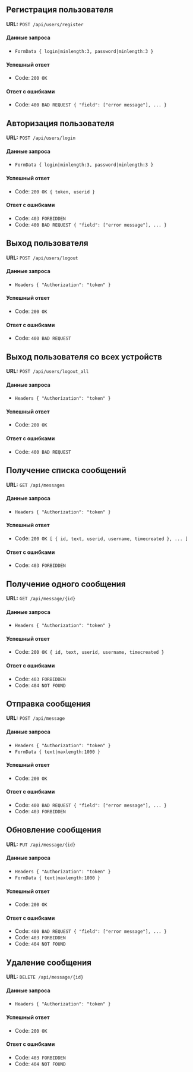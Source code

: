 ## Регистрация пользователя
**URL:** `POST /api/users/register`
#### Данные запроса
- `FormData { login|minlength:3, password|minlength:3 }`
#### Успешный ответ
- Code: `200 OK`
#### Ответ с ошибками
- Code: `400 BAD REQUEST { "field": ["error message"], ... }`
## Авторизация пользователя
**URL:** `POST /api/users/login`
#### Данные запроса
- `FormData { login|minlength:3, password|minlength:3 }`
#### Успешный ответ
- Code: `200 OK { token, userid }`
#### Ответ с ошибками
- Code: `403 FORBIDDEN`
- Code: `400 BAD REQUEST { "field": ["error message"], ... }`
## Выход пользователя
**URL:** `POST /api/users/logout`
#### Данные запроса
- `Headers { "Authorization": "token" }`
#### Успешный ответ
- Code: `200 OK`
#### Ответ с ошибками
- Code: `400 BAD REQUEST`
## Выход пользователя со всех устройств
**URL:** `POST /api/users/logout_all`
#### Данные запроса
- `Headers { "Authorization": "token" }`
#### Успешный ответ
- Code: `200 OK`
#### Ответ с ошибками
- Code: `400 BAD REQUEST`
## Получение списка сообщений
**URL:** `GET /api/messages`
#### Данные запроса
- `Headers { "Authorization": "token" }`
#### Успешный ответ
- Code: `200 OK [ { id, text, userid, username, timecreated }, ... ]`
#### Ответ с ошибками
- Code: `403 FORBIDDEN`
## Получение одного сообщения
**URL:** `GET /api/message/{id}`
#### Данные запроса
- `Headers { "Authorization": "token" }`
#### Успешный ответ
- Code: `200 OK { id, text, userid, username, timecreated }`
#### Ответ с ошибками
- Code: `403 FORBIDDEN`
- Code: `404 NOT FOUND`
## Отправка сообщения
**URL:** `POST /api/message`
#### Данные запроса
- `Headers { "Authorization": "token" }`
- `FormData { text|maxlength:1000 }`
#### Успешный ответ
- Code: `200 OK`
#### Ответ с ошибками
- Code: `400 BAD REQUEST { "field": ["error message"], ... }`
- Code: `403 FORBIDDEN`
## Обновление сообщения
**URL:** `PUT /api/message/{id}`
#### Данные запроса
- `Headers { "Authorization": "token" }`
- `FormData { text|maxlength:1000 }`
#### Успешный ответ
- Code: `200 OK`
#### Ответ с ошибками
- Code: `400 BAD REQUEST { "field": ["error message"], ... }`
- Code: `403 FORBIDDEN`
- Code: `404 NOT FOUND`
## Удаление сообщения
**URL:** `DELETE /api/message/{id}`
#### Данные запроса
- `Headers { "Authorization": "token" }`
#### Успешный ответ
- Code: `200 OK`
#### Ответ с ошибками
- Code: `403 FORBIDDEN`
- Code: `404 NOT FOUND`
